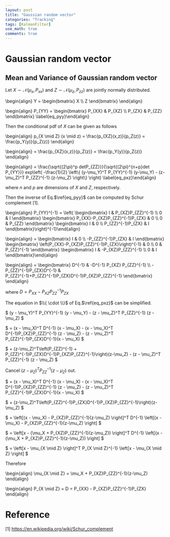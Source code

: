 ```yaml
---
layout: post
title: "Gaussian random vector"
categories: "Tracking"
tags: [KalmanFilter]
use_math: true
comments: true
---
```


# Gaussian random vector

## Mean and Variance of Gaussian random vector

Let $X \sim \mathcal{N}\left(\mu_x, P_{xx}\right)$ and $Z \sim \mathcal{N}\left(\mu_z, P_{zz}\right)$ are jointly normally distributed.

\begin{align} Y = \begin{bmatrix} X \\\\ Z \end{bmatrix} \end{align}

\begin{align} P_{YY} = \begin{bmatrix} P_{XX} & P_{XZ} \\\\ P_{ZX} & P_{ZZ} \end{bmatrix} \label{eq_pyy}\end{align}


Then the conditional pdf of $X$ can be given as follows

\begin{align} p_{X \mid Z} (x \mid z) = \frac{p_{XZ}(x,z)}{p_Z(z)} = \frac{p_Y(y)}{p_Z(z)} \end{align}

\begin{align} = \frac{p_{XZ}(x,z)}{p_Z(z)} = \frac{p_Y(y)}{p_Z(z)} \end{align}

\begin{align} = \frac{\sqrt{(2\pi)^p detP_{ZZ}}}{\sqrt{(2\pi)^{n+p}det P_{YY}}} exp\left( -\frac{1}{2} \left\\{  (y-\mu_Y)^T P_{YY}^{-1} (y-\mu_Y) - (z-\mu_Z)^T P_{ZZ}^{-1} (z-\mu_Z) \right\\} \right) \label{eq_pxz}\end{align}

where $n$ and $p$ are dimensions of $X$ and $Z$, respectively.

Then the inverse of Eq.$\ref{eq_pyy}$ can be computed by Schur complement [1].

\begin{align} P_{YY}^{-1} = \left( \begin{bmatrix} I & P_{XZ}P_{ZZ}^{-1} \\\\ 0 & I \end{bmatrix} \begin{bmatrix} P_{XX}-P_{XZ}P_{ZZ}^{-1}P_{ZX} & 0 \\\\ 0 & P_{ZZ} \end{bmatrix} \begin{bmatrix} I & 0 \\\\ P_{ZZ}^{-1}P_{ZX} & I \end{bmatrix}\right)^{-1}\end{align}

\begin{align} = \begin{bmatrix} I & 0 \\\\ -P_{ZZ}^{-1}P_{ZX} & I \end{bmatrix} \begin{bmatrix} \left(P_{XX}-P_{XZ}P_{ZZ}^{-1}P_{ZX}\right)^{-1} & 0 \\\\ 0 & P_{ZZ}^{-1} \end{bmatrix} \begin{bmatrix} I & -P_{XZ}P_{ZZ}^{-1} \\\\ 0 & I \end{bmatrix}\end{align}

\begin{align} = \begin{bmatrix} D^{-1} & -D^{-1} P_{XZ} P_{ZZ}^{-1} \\\\ -P_{ZZ}^{-1}P_{ZX}D^{-1} & P_{ZZ}^{-1}+P_{ZZ}^{-1}P_{ZX}D^{-1}P_{XZ}P_{ZZ}^{-1} \end{bmatrix} \end{align}

where $D = P_{XX} - P_{XZ}P_{ZZ}^{-1}P_{ZX}$

The equation in $\\{ \cdot \\}$ of Eq.$\ref{eq_pxz}$ can be simplified.

$ (y - \mu_Y)^T P_{YY}^{-1} (y - \mu_Y) - (z - \mu_Z)^T P_{ZZ}^{-1} (z - \mu_Z) $

$ = (x - \mu_X)^T D^{-1} (x - \mu_X) - (x - \mu_X)^T D^{-1}P_{XZ}P_{ZZ}^{-1} (z - \mu_Z) - (z - \mu_Z)^T P_{ZZ}^{-1}P_{ZX}D^{-1}(x - \mu_X) $

$ + (z-\mu_Z)^T\left(P_{ZZ}^{-1} + P_{ZZ}^{-1}P_{ZX}D^{-1}P_{XZ}P_{ZZ}^{-1}\right)(z-\mu_Z) - (z - \mu_Z)^T P_{ZZ}^{-1} (z - \mu_Z) $

Cancel $(z - \mu_Z)^T P_{ZZ}^{-1} (z - \mu_Z)$ out.

$ = (x - \mu_X)^T D^{-1} (x - \mu_X) - (x - \mu_X)^T D^{-1}P_{XZ}P_{ZZ}^{-1} (z - \mu_Z) - (z - \mu_Z)^T P_{ZZ}^{-1}P_{ZX}D^{-1}(x - \mu_X) $

$ + (z-\mu_Z)^T\left(P_{ZZ}^{-1}P_{ZX}D^{-1}P_{XZ}P_{ZZ}^{-1}\right)(z-\mu_Z) $

$ = \left[(x - \mu_X) - P_{XZ}P_{ZZ}^{-1}(z-\mu_Z) \right]^T D^{-1} \left[(x - \mu_X) - P_{XZ}P_{ZZ}^{-1}(z-\mu_Z) \right] $

$ = \left[x - (\mu_X + P_{XZ}P_{ZZ}^{-1}(z-\mu_Z)) \right]^T D^{-1} \left[(x - (\mu_X + P_{XZ}P_{ZZ}^{-1}(z-\mu_Z)) \right] $

$ = \left[x - \mu_{X \mid Z} \right]^T P_{X \mid Z}^{-1} \left[x - \mu_{X \mid Z} \right] $

Therefore

\begin{align} \mu_{X \mid Z} = \mu_X + P_{XZ}P_{ZZ}^{-1}(z-\mu_Z) \end{align}

\begin{align} P_{X \mid Z} = D = P_{XX} - P_{XZ}P_{ZZ}^{-1}P_{ZX} \end{align}

# Reference
[1] https://en.wikipedia.org/wiki/Schur_complement

